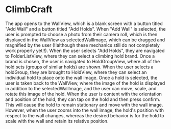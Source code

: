 # ClimbCraft
The app opens to the WallView, which is a blank screen with a button titled "Add Wall" and a button titled "Add Holds".  When "Add Wall" is selected, the user is prompted to choose a photo from their camera roll, which is then displayed in the WallView as selectedWallImage, which can be dragged and magnified by the user (!!although these mechanics still do not completely work properly yet!!).  When the user selects "Add Holds", they are navigated to FolderListView, where they can select a climbing hold brand.  Once a brand is chosen, the user is navigated to HoldGroupView, where all of the hold sets (groups of similar holds) are shown.  When the user selects a holdGroup, they are brought to HoldView, where they can select an individual hold to place onto the wall image.  Once a hold is selected, the user is taken back to the WallView, where the image of the hold is displayed in addition to the selectedWallImage, and the user can move, scale, and rotate this image of the hold.  When the user is content with the orientation and position of the hold, they can tap on the hold and then press confirm.  This will cause the hold to remain stationary and move with the wall image. However, when the user zooms into the wall image, the hold's position with respect to the wall changes, whereas the desired behavior is for the hold to scale with the wall and retain its relative position.
